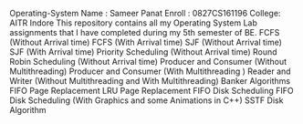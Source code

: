Operating-System
Name : Sameer Panat
Enroll : 0827CS161196
College: AITR Indore
This repository contains all my Operating System Lab assignments that I have completed during my 5th semester of BE.
 FCFS (Without Arrival time)
 FCFS (With Arrival time)
 SJF (Without Arrival time)
 SJF (With Arrival time)
 Priority Scheduling (Without Arrival time)
 Round Robin Scheduling (Without Arrival time)
 Producer and Consumer (Without Multithreading)
 Producer and Consumer (With Multithreading )
 Reader and Writer (Without Multithreading and With Multithreading)
 Banker Algorithms
 FIFO Page Replacement
 LRU Page Replacement
 FIFO Disk Scheduling
 FIFO Disk Scheduling (With Graphics and some Animations in C++)
 SSTF Disk Algorithm
